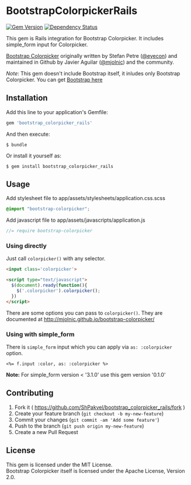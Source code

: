 # BootstrapColorpickerRails

[![Gem Version](https://badge.fury.io/rb/bootstrap_colorpicker_rails.svg)](http://badge.fury.io/rb/bootstrap_colorpicker_rails)
[![Dependency Status](https://gemnasium.com/ShPakvel/bootstrap_colorpicker_rails.svg)](https://gemnasium.com/ShPakvel/bootstrap_colorpicker_rails)

This gem is Rails integration for Bootstrap Colorpicker. It includes simple_form input for Colorpicker.

[Bootstrap Colorpicker](http://mjolnic.github.io/bootstrap-colorpicker/) originally written by Stefan Petre ([@eyecon](http://twitter.com/stefanpetre/)) and maintained in Github by Javier Aguilar ([@mjolnic](http://twitter.com/mjolnic/)) and the community.

*Note*: This gem doesn't include Bootstrap itself, it inludes only Bootstrap Colorpicker. You can get [Bootstrap here](https://github.com/twbs/bootstrap-sass)


## Installation

Add this line to your application's Gemfile:

```ruby
gem 'bootstrap_colorpicker_rails'
```

And then execute:

    $ bundle

Or install it yourself as:

    $ gem install bootstrap_colorpicker_rails


## Usage

Add stylesheet file to app/assets/stylesheets/application.css.scss

```scss
@import "bootstrap-colorpicker";
```

Add javascript file to app/assets/javascripts/application.js

```javascript
//= require bootstrap-colorpicker
```

### Using directly

Just call `colorpicker()` with any selector.

```html
<input class='colorpicker'>

<script type="text/javascript">
  $(document).ready(function(){
    $('.colorpicker').colorpicker();
  })
</script>
```

There are some options you can pass to `colorpicker()`. They are documented at http://mjolnic.github.io/bootstrap-colorpicker/

### Using with simple_form

There is `simple_form` input which you can apply via `as: :colorpicker` option.

```erb
<%= f.input :color, as: :colorpicker %>
```

**Note:** For simple_form version < '3.1.0' use this gem version '0.1.0'


## Contributing

1. Fork it ( https://github.com/ShPakvel/bootstrap_colorpicker_rails/fork )
2. Create your feature branch (`git checkout -b my-new-feature`)
3. Commit your changes (`git commit -am 'Add some feature'`)
4. Push to the branch (`git push origin my-new-feature`)
5. Create a new Pull Request


## License

This gem is licensed under the MIT License.  
Bootstrap Colorpicker itself is licensed under the Apache License, Version 2.0.

